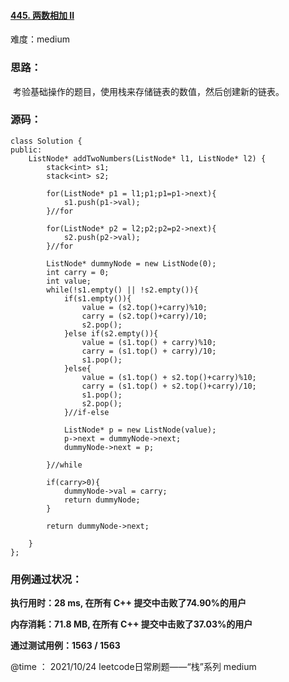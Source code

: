 #### [445. 两数相加 II](https://leetcode-cn.com/problems/add-two-numbers-ii/)

难度：medium

### **思路：**

​		考验基础操作的题目，使用栈来存储链表的数值，然后创建新的链表。

### **源码：**

```
class Solution {
public:
    ListNode* addTwoNumbers(ListNode* l1, ListNode* l2) {
        stack<int> s1;
        stack<int> s2;

        for(ListNode* p1 = l1;p1;p1=p1->next){
            s1.push(p1->val);
        }//for

        for(ListNode* p2 = l2;p2;p2=p2->next){
            s2.push(p2->val);
        }//for

        ListNode* dummyNode = new ListNode(0);
        int carry = 0;
        int value;
        while(!s1.empty() || !s2.empty()){
            if(s1.empty()){
                value = (s2.top()+carry)%10;
                carry = (s2.top()+carry)/10;
                s2.pop();
            }else if(s2.empty()){
                value = (s1.top() + carry)%10;
                carry = (s1.top() + carry)/10;
                s1.pop();
            }else{
                value = (s1.top() + s2.top()+carry)%10;
                carry = (s1.top() + s2.top()+carry)/10;
                s1.pop();
                s2.pop();
            }//if-else
            
            ListNode* p = new ListNode(value);
            p->next = dummyNode->next;
            dummyNode->next = p;

        }//while

        if(carry>0){
            dummyNode->val = carry;
            return dummyNode;
        }
        
        return dummyNode->next;

    }
};
```



### **用例通过状况：**

**执行用时：28 ms, 在所有 C++ 提交中击败了74.90%的用户**

**内存消耗：71.8 MB, 在所有 C++ 提交中击败了37.03%的用户**

**通过测试用例：1563 / 1563**



@time ： 2021/10/24  leetcode日常刷题——“栈”系列  medium

